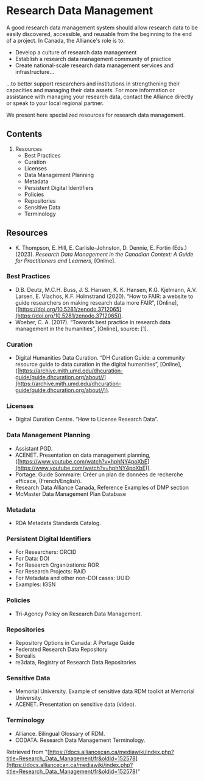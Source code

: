 # Research Data Management

A good research data management system should allow research data to be easily discovered, accessible, and reusable from the beginning to the end of a project.  In Canada, the Alliance's role is to:

* Develop a culture of research data management
* Establish a research data management community of practice
* Create national-scale research data management services and infrastructure...

...to better support researchers and institutions in strengthening their capacities and managing their data assets. For more information or assistance with managing your research data, contact the Alliance directly or speak to your local regional partner.

We present here specialized resources for research data management.

## Contents

1.  Resources
    *   Best Practices
    *   Curation
    *   Licenses
    *   Data Management Planning
    *   Metadata
    *   Persistent Digital Identifiers
    *   Policies
    *   Repositories
    *   Sensitive Data
    *   Terminology

## Resources

*   K. Thompson, E. Hill, E. Carlisle-Johnston, D. Dennie, E. Fortin (Eds.) (2023). *Research Data Management in the Canadian Context: A Guide for Practitioners and Learners*, [Online].

### Best Practices

*   D.B. Deutz, M.C.H. Buss, J. S. Hansen, K. K. Hansen, K.G. Kjelmann, A.V. Larsen, E. Vlachos, K.F. Holmstrand (2020). “How to FAIR: a website to guide researchers on making research data more FAIR”, [Online], ([https://doi.org/10.5281/zenodo.3712065](https://doi.org/10.5281/zenodo.3712065)).
*   Woeber, C. A. (2017). “Towards best practice in research data management in the humanities”, [Online], source: [1].

### Curation

*   Digital Humanities Data Curation. “DH Curation Guide: a community resource guide to data curation in the digital humanities”, [Online], ([https://archive.mith.umd.edu/dhcuration-guide/guide.dhcuration.org/about//](https://archive.mith.umd.edu/dhcuration-guide/guide.dhcuration.org/about//)).

### Licenses

*   Digital Curation Centre. “How to License Research Data”.

### Data Management Planning

*   Assistant PGD.
*   ACENET. Presentation on data management planning, ([https://www.youtube.com/watch?v=hphNY4poXbE](https://www.youtube.com/watch?v=hphNY4poXbE)).
*   Portage. Guide Sommaire: Créer un plan de données de recherche efficace, (French/English).
*   Research Data Alliance Canada, Reference Examples of DMP section
*   McMaster Data Management Plan Database

### Metadata

*   RDA Metadata Standards Catalog.

### Persistent Digital Identifiers

*   For Researchers: ORCID
*   For Data: DOI
*   For Research Organizations: ROR
*   For Research Projects: RAiD
*   For Metadata and other non-DOI cases: UUID
*   Examples: IGSN

### Policies

*   Tri-Agency Policy on Research Data Management.

### Repositories

*   Repository Options in Canada: A Portage Guide
*   Federated Research Data Repository
*   Borealis
*   re3data, Registry of Research Data Repositories

### Sensitive Data

*   Memorial University. Example of sensitive data RDM toolkit at Memorial University.
*   ACENET. Presentation on sensitive data (video).

### Terminology

*   Alliance. Bilingual Glossary of RDM.
*   CODATA. Research Data Management Terminology.


Retrieved from "[https://docs.alliancecan.ca/mediawiki/index.php?title=Research_Data_Management/fr&oldid=152578](https://docs.alliancecan.ca/mediawiki/index.php?title=Research_Data_Management/fr&oldid=152578)"
